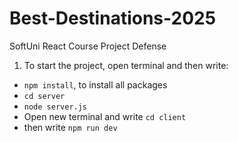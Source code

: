 # Best-Destinations-2025
SoftUni React Course Project Defense

1. To start the project, open terminal and then write:
- `npm install`, to install all packages
- `cd server`
- `node server.js`
- Open new terminal and write `cd client` 
- then write `npm run dev`
